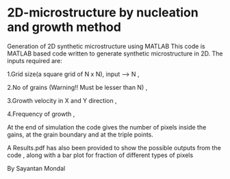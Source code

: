 # 2D-microstructure by nucleation and growth method
Generation of 2D synthetic microstructure using MATLAB
This code is MATLAB based code written to generate synthetic microstructure in 2D.
The inputs required are:

  1.Grid size(a square grid of N x N), input --> N   ,
  
  2.No of grains (Warning!! Must be lesser than N)    ,
  
  3.Growth velocity in X and Y direction , 
  
  4.Frequency of growth   ,
  
 At the end of simulation the code gives the number of pixels inside the gains, at the grain boundary and at the triple points.
 
 A Results.pdf has also been provided to show the possible outputs from the code , along with a bar plot for fraction of different types of pixels


By Sayantan Mondal
